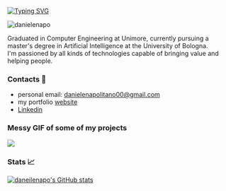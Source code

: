 [![Typing SVG](https://readme-typing-svg.demolab.com?font=Fira+Code&duration=2000&pause=0&color=2ED445&vCenter=true&multiline=true&repeat=false&width=500&height=100&lines=Hi+there+%F0%9F%91%8B;I'm+Daniele+Napolitano;Computer+Engineer+and+MSc+AI+student)](https://git.io/typing-svg)
<p align="left"> <img src="https://komarev.com/ghpvc/?username=danielenapo&label=Profile%20views&color=0e75b6&style=flat" alt="danielenapo" /> </p>
Graduated in Computer Engineering at Unimore, currently pursuing a master's degree in Artificial Intelligence at the University of Bologna. <br>
I'm passioned by all kinds of technologies capable of bringing value and helping people.<br>

###  Contacts 📨
* personal email: danielenapolitano00@gmail.com
* my portfolio [website](http://danielenapo.github.io/)
* [Linkedin](https://www.linkedin.com/in/daniele-napolitano-361a13239/)

### Messy GIF of some of my projects  
<img src="projects.gif" />


### Stats 📈

[![daneilenapo's GitHub stats](https://github-readme-stats.vercel.app/api?username=danielenapo&hide=contribs,issues&theme=dark)](https://github.com/anuraghazra/github-readme-stats)

